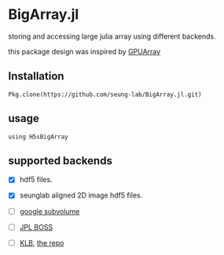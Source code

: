 # BigArray.jl
storing and accessing large julia array using different backends.

this package design was inspired by [GPUArray](https://github.com/JuliaGPU/GPUArrays.jl)

## Installation
    Pkg.clone(https://github.com/seung-lab/BigArray.jl.git)
    
## usage
    using H5sBigArray
   
## supported backends
- [x] hdf5 files. 

- [x] seunglab aligned 2D image hdf5 files.

- [ ] [google subvolume](https://developers.google.com/brainmaps/v1beta2/rest/v1beta2/volumes/subvolume)

- [ ] [JPL BOSS](https://github.com/jhuapl-boss)

- [ ] [KLB](http://www.nature.com/nprot/journal/v10/n11/abs/nprot.2015.111.html), [the repo](https://bitbucket.org/fernandoamat/keller-lab-block-filetype)
